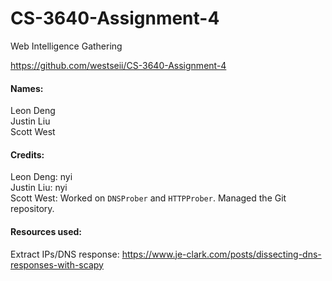 # CS-3640-Assignment-4
Web Intelligence Gathering

https://github.com/westseii/CS-3640-Assignment-4

#### Names:
Leon Deng<br>
Justin Liu<br>
Scott West

#### Credits:
Leon Deng: nyi<br>
Justin Liu: nyi<br>
Scott West: Worked on `DNSProber` and `HTTPProber`. Managed the Git repository.

#### Resources used:
Extract IPs/DNS response: https://www.je-clark.com/posts/dissecting-dns-responses-with-scapy
